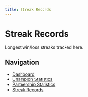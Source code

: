 ```yaml
---
title: Streak Records
---
```


# Streak Records

Longest win/loss streaks tracked here.

## Navigation
- [Dashboard](index.md)
- [Champion Statistics](champion-stats.md)
- [Partnership Statistics](partnership-stats.md)
- [Streak Records](streak-records.md)

